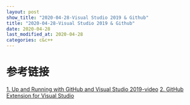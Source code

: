 ```yaml
---
layout: post
show_title: "2020-04-28-Visual Studio 2019 & Github"
title: "2020-04-28-Visual Studio 2019 & Github"
date: 2020-04-28
last_modified_at: 2020-04-28
categories: c&c++
---
```


# 参考链接

[1. Up and Running with GitHub and Visual Studio 2019-video](https://youtu.be/csgO95sbSfA)
[2. GitHub Extension for Visual Studio](https://github.com/github/VisualStudio) 

<!--more-->
